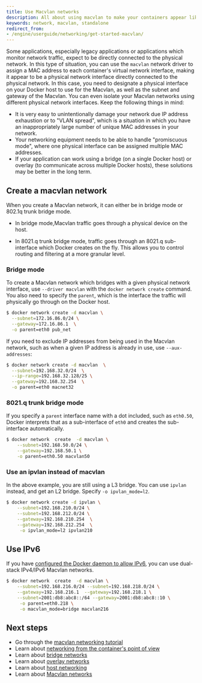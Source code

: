 ```yaml
---
title: Use Macvlan networks
description: All about using macvlan to make your containers appear like physical machines on the network
keywords: network, macvlan, standalone
redirect_from:
- /engine/userguide/networking/get-started-macvlan/
---
```


Some applications, especially legacy applications or applications which monitor
network traffic, expect to be directly connected to the physical network. In
this type of situation, you can use the `macvlan` network driver to assign a MAC
address to each container's virtual network interface, making it appear to be
a physical network interface directly connected to the physical network. In this
case, you need to designate a physical interface on your Docker host to use for
the Macvlan, as well as the subnet and gateway of the Macvlan. You can even
isolate your Macvlan networks using different physical network interfaces.
Keep the following things in mind:

- It is very easy to unintentionally damage your network due IP address
  exhaustion or to "VLAN spread", which is a situation in which you have an
  inappropriately large number of unique MAC addresses in your network.
- Your networking equipment needs to be able to handle "promiscuous mode",
  where one physical interface can be assigned multiple MAC addresses.
- If your application can work using a bridge (on a single Docker host) or
  overlay (to communicate across multiple Docker hosts), these solutions may be
  better in the long term.

## Create a macvlan network

When you create a Macvlan network, it can either be in bridge mode or 802.1q
trunk bridge mode.

- In bridge mode,Macvlan traffic goes through a physical device on the host.

- In 8021.q trunk bridge mode, traffic goes through an 8021.q sub-interface
  which Docker creates on the fly. This allows you to control routing and
  filtering at a more granular level.

### Bridge mode

To create a Macvlan network which bridges with a given physical network
interface, use `--driver macvlan` with the `docker network create` command. You
also need to specify the `parent`, which is the interface the traffic will
physically go through on the Docker host.

```bash
$ docker network create -d macvlan \
  --subnet=172.16.86.0/24 \
  --gateway=172.16.86.1  \
  -o parent=eth0 pub_net
```

If you need to exclude IP addresses from being used in the Macvlan network, such
as when a given IP address is already in use, use `--aux-addresses`:

```bash
$ docker network create -d macvlan  \
  --subnet=192.168.32.0/24  \
  --ip-range=192.168.32.128/25 \
  --gateway=192.168.32.254  \
  -o parent=eth0 macnet32
```

### 8021.q trunk bridge mode

If you specify a `parent` interface name with a dot included, such as `eth0.50`,
Docker interprets that as a sub-interface of `eth0` and creates the sub-interface
automatically.

```bash
$ docker network  create  -d macvlan \
    --subnet=192.168.50.0/24 \
    --gateway=192.168.50.1 \
    -o parent=eth0.50 macvlan50
```

### Use an ipvlan instead of macvlan

In the above example, you are still using a L3 bridge. You can use `ipvlan`
instead, and get an L2 bridge. Specify `-o ipvlan_mode=l2`.

```bash
$ docker network create -d ipvlan \
    --subnet=192.168.210.0/24 \
    --subnet=192.168.212.0/24 \
    --gateway=192.168.210.254  \
    --gateway=192.168.212.254  \
     -o ipvlan_mode=l2 ipvlan210
```

## Use IPv6

If you have [configured the Docker daemon to allow IPv6](/config/daemon/ipv6.md),
you can use dual-stack IPv4/IPv6 Macvlan networks.

```bash
$ docker network  create  -d macvlan \
    --subnet=192.168.216.0/24 --subnet=192.168.218.0/24 \
    --gateway=192.168.216.1  --gateway=192.168.218.1 \
    --subnet=2001:db8:abc8::/64 --gateway=2001:db8:abc8::10 \
     -o parent=eth0.218 \
     -o macvlan_mode=bridge macvlan216
```


## Next steps

- Go through the [macvlan networking tutorial](/network/network-tutorial-macvlan.md)
- Learn about [networking from the container's point of view](/config/containers/container-networking.md)
- Learn about [bridge networks](/network/bridge.md)
- Learn about [overlay networks](/network/overlay.md)
- Learn about [host networking](/network/host.md)
- Learn about [Macvlan networks](/network/macvlan.md)
